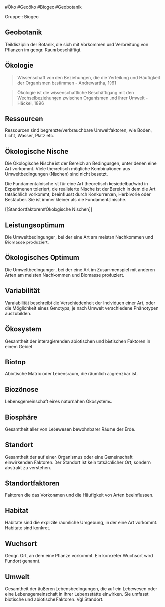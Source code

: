 #Öko #Geoöko #Biogeo #Geobotanik

Gruppe:: Biogeo

## Geobotanik

Teildisziplin der Botanik, die sich mit Vorkommen und Verbreitung von Pflanzen im geogr. Raum beschäftigt.

## Ökologie

> Wissenschaft von den Beziehungen, die die Verteilung und Häufigkeit der Organismen bestimmen
\- Andrewartha, 1961

> Ökologie ist die wissenschaftliche Beschäftigung mit den Wechselbeziehungen zwischen Organismen und ihrer Umwelt
 \- Häckel, 1896

## Ressourcen

Ressourcen sind begrenzte/verbrauchbare Umweltfaktoren, wie Boden, Licht, Wasser, Platz etc.

## Ökologische Nische

Die Ökologische Nische ist der Bereich an Bedingungen, unter denen eine Art vorkommt. Viele theoretisch mögliche Kombinationen aus Umweltbedingungen (Nischen) sind nicht besetzt.

Die Fundamentalnische ist für eine Art theoretisch besiedelbar/wird in Experimenen toleriert, die realisierte Nische ist der Bereich in dem die Art tatsächlich vorkommt, beeinflusst durch Konkurrenten, Herbivorie oder Bestäuber. Sie ist immer kleiner als die Fundamentalnische.

[[Standortfaktoren#Ökologische Nischen]]

## Leistungsoptimum 

Die Umweltbedingungen, bei der eine Art am meisten Nachkommen und Biomasse produziert.

## Ökologisches Optimum

Die Umweltbedingungen, bei der eine Art im Zusammenspiel mit anderen Arten am meisten Nachkommen und Biomasse produziert.

## Variabilität

Varaiabilität beschreibt die Verschiedenheit der Individuen einer Art, oder die Möglichkeit eines Genotyps, je nach Umwelt verschiedene Phänotypen auszubilden. 

## Ökosystem

Gesamtheit der interagierenden abiotischen und biotischen Faktoren in einem Gebiet

## Biotop

Abiotische Matrix oder Lebensraum, die räumlich abgrenzbar ist.

## Biozönose

Lebensgemeinschaft eines naturnahen Ökosystems.

## Biosphäre

Gesamtheit aller von Lebewesen bewohnbarer Räume der Erde.

## Standort

Gesamtheit der auf einen Organismus oder eine Gemeinschaft einwirkenden Faktoren. Der Standort ist kein tatsächlicher Ort, sondern abstrakt zu verstehen.

## Standortfaktoren

Faktoren die das Vorkommen und die Häufigkeit von Arten beeinflussen.

## Habitat

Habitate sind die explizite räumliche Umgebung, in der eine Art vorkommt. Habitate sind konkret.

## Wuchsort

Geogr. Ort, an dem eine Pflanze vorkommt. Ein konkreter Wuchsort wird Fundort genannt.

## Umwelt

Gesamtheit der äußeren Lebensbedingungen, die auf ein Lebewesen oder eine Lebensgemeinschaft in ihrer Lebensstätte einwirken. Sie umfasst biotische und abiotische Faktoren. Vgl Standort.